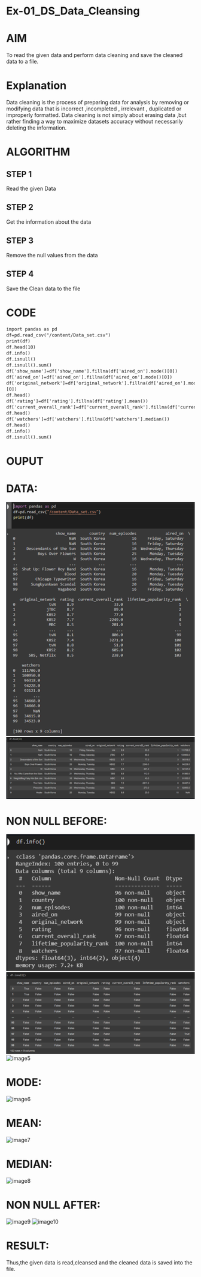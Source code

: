 # Ex-01_DS_Data_Cleansing
# AIM
To read the given data and perform data cleaning and save the cleaned data to a file.

# Explanation
Data cleaning is the process of preparing data for analysis by removing or modifying data that is incorrect ,incompleted , irrelevant , duplicated or improperly formatted. Data cleaning is not simply about erasing data ,but rather finding a way to maximize datasets accuracy without necessarily deleting the information.

# ALGORITHM
## STEP 1
Read the given Data

## STEP 2
Get the information about the data

## STEP 3
Remove the null values from the data

## STEP 4
Save the Clean data to the file

# CODE
~~~
import pandas as pd
df=pd.read_csv("/content/Data_set.csv")
print(df)
df.head(10)
df.info()
df.isnull()
df.isnull().sum()
df['show_name']=df['show_name'].fillna(df['aired_on'].mode()[0])
df['aired_on']=df['aired_on'].fillna(df['aired_on'].mode()[0])
df['original_network']=df['original_network'].fillna(df['aired_on'].mode()[0])
df.head()
df['rating']=df['rating'].fillna(df['rating'].mean())
df['current_overall_rank']=df['current_overall_rank'].fillna(df['current_overall_rank'].mean())
df.head()
df['watchers']=df['watchers'].fillna(df['watchers'].median())
df.head()
df.info()
df.isnull().sum()
~~~
# OUPUT
# DATA:
![image1](https://github.com/vijay21500269/Ex-01-Data-Cleaning/blob/main/Ds%20image%201.png)
![image2](https://github.com/vijay21500269/Ex-01-Data-Cleaning/blob/main/DS%20img%202.png)
# NON NULL BEFORE:
![image3](https://github.com/vijay21500269/Ex-01-Data-Cleaning/blob/main/Ds%20mg%203.png)
![image4](https://github.com/vijay21500269/Ex-01-Data-Cleaning/blob/main/DS%20img%204.png)
![image5]()
# MODE:
![image6]()
# MEAN:
![image7]()
# MEDIAN:
![image8]()
# NON NULL AFTER:
![image9]()
![image10]()
# RESULT:
Thus,the given data is read,cleansed and the cleaned data is saved into the file.







